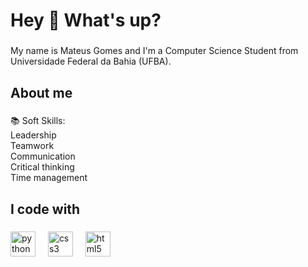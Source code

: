 <h1 align="left">Hey 👋 What's up?</h1>

###

<p align="left">My name is Mateus Gomes and I'm a  Computer Science Student from Universidade Federal da Bahia (UFBA).</p>

###

<h2 align="left">About me</h2>

###

<p align="left">📚 Soft Skills:<br>Leadership<br>Teamwork<br>Communication<br>Critical thinking<br>Time management</p>

###

<h2 align="left">I code with</h2>

###

<div align="left">
  <img src="https://cdn.jsdelivr.net/gh/devicons/devicon/icons/python/python-original.svg" height="40" alt="python logo"  />
  <img width="12" />
  <img src="https://cdn.jsdelivr.net/gh/devicons/devicon/icons/css3/css3-original.svg" height="40" alt="css3 logo"  />
  <img width="12" />
  <img src="https://cdn.jsdelivr.net/gh/devicons/devicon/icons/html5/html5-original.svg" height="40" alt="html5 logo"  />
</div>

###
